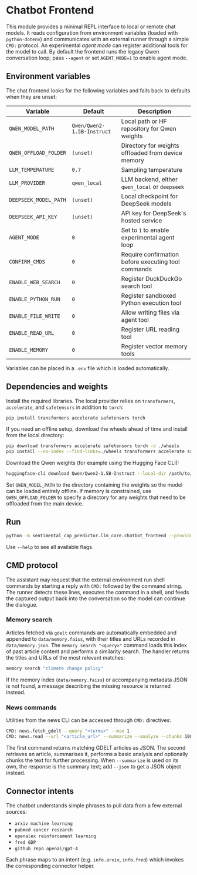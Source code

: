 # Chatbot Frontend

This module provides a minimal REPL interface to local or remote chat models.
It reads configuration from environment variables (loaded with `python-dotenv`)
and communicates with an external runner through a simple `CMD:` protocol.  An
experimental *agent mode* can register additional tools for the model to call.
By default the frontend runs the legacy Qwen conversation loop; pass `--agent` or set `AGENT_MODE=1` to enable agent mode.

## Environment variables

The chat frontend looks for the following variables and falls back to
defaults when they are unset:

| Variable | Default | Description |
| --- | --- | --- |
| `QWEN_MODEL_PATH` | `Qwen/Qwen2-1.5B-Instruct` | Local path or HF repository for Qwen weights |
| `QWEN_OFFLOAD_FOLDER` | `(unset)` | Directory for weights offloaded from device memory |
| `LLM_TEMPERATURE` | `0.7` | Sampling temperature |
| `LLM_PROVIDER` | `qwen_local` | LLM backend, either `qwen_local` or `deepseek` |
| `DEEPSEEK_MODEL_PATH` | `(unset)` | Local checkpoint for DeepSeek models |
| `DEEPSEEK_API_KEY` | `(unset)` | API key for DeepSeek's hosted service |
| `AGENT_MODE` | `0` | Set to `1` to enable experimental agent loop |
| `CONFIRM_CMDS` | `0` | Require confirmation before executing tool commands |
| `ENABLE_WEB_SEARCH` | `0` | Register DuckDuckGo search tool |
| `ENABLE_PYTHON_RUN` | `0` | Register sandboxed Python execution tool |
| `ENABLE_FILE_WRITE` | `0` | Allow writing files via agent tool |
| `ENABLE_READ_URL` | `0` | Register URL reading tool |
| `ENABLE_MEMORY` | `0` | Register vector memory tools |

Variables can be placed in a `.env` file which is loaded automatically.

## Dependencies and weights

Install the required libraries.  The local provider relies on
`transformers`, `accelerate`, and `safetensors` in addition to `torch`:

```bash
pip install transformers accelerate safetensors torch
```

If you need an offline setup, download the wheels ahead of time and
install from the local directory:

```bash
pip download transformers accelerate safetensors torch -d ./wheels
pip install --no-index --find-links=./wheels transformers accelerate safetensors torch
```

Download the Qwen weights (for example using the Hugging Face CLI):

```bash
huggingface-cli download Qwen/Qwen2-1.5B-Instruct --local-dir /path/to/qwen
```

Set `QWEN_MODEL_PATH` to the directory containing the weights so the model
can be loaded entirely offline. If memory is constrained, use
`QWEN_OFFLOAD_FOLDER` to specify a directory for any weights that need to be
offloaded from the main device.

## Run

```bash
python -m sentimental_cap_predictor.llm_core.chatbot_frontend --provider deepseek --agent --enable-web-search
```

Use `--help` to see all available flags.

## CMD protocol

The assistant may request that the external environment run shell commands by
starting a reply with `CMD:` followed by the command string. The runner detects
these lines, executes the command in a shell, and feeds the captured output back
into the conversation so the model can continue the dialogue.

### Memory search

Articles fetched via `gdelt` commands are automatically embedded and appended to
`data/memory.faiss`, with their titles and URLs recorded in `data/memory.json`.
The `memory search "<query>"` command loads this index of past article content
and performs a similarity search. The handler returns the titles and URLs of the
most relevant matches:

```bash
memory search "climate change policy"
```

If the memory index (`data/memory.faiss`) or accompanying metadata JSON is not
found, a message describing the missing resource is returned instead.

### News commands

Utilities from the news CLI can be accessed through `CMD:` directives:

```bash
CMD: news.fetch_gdelt --query "<terms>" --max 1
CMD: news.read --url "<article_url>" --summarize --analyze --chunks 1000 --json
```

The first command returns matching GDELT articles as JSON. The second retrieves
an article, summarises it, performs a basic analysis and optionally chunks the
text for further processing. When `--summarize` is used on its own, the
response is the summary text; add `--json` to get a JSON object instead.

## Connector intents

The chatbot understands simple phrases to pull data from a few external
sources:

- `arxiv machine learning`
- `pubmed cancer research`
- `openalex reinforcement learning`
- `fred GDP`
- `github repo openai/gpt-4`

Each phrase maps to an intent (e.g. `info.arxiv`, `info.fred`) which invokes the
corresponding connector helper.
